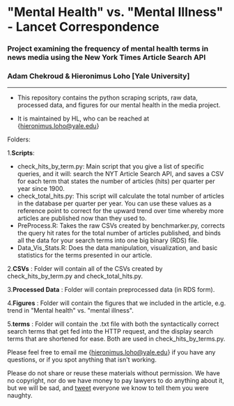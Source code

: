 # "Mental Health" vs. "Mental Illness" - Lancet Correspondence
### Project examining the frequency of mental health terms in news media using the New York Times Article Search API
### Adam Chekroud & Hieronimus Loho [Yale University]

----------------------------------------


- This repository contains the python scraping scripts, raw data, processed data, and figures for our mental health in the media project. 

- It is maintained by HL, who can be reached at {hieronimus.loho@yale.edu}

Folders:

1.**Scripts**:  
* check_hits_by_term.py: Main script that you give a list of specific queries, and it will: search the NYT Article Search API, and saves a CSV for each term that states the number of articles (hits) per quarter per year since 1900.
* check_total_hits.py: This script will calculate the total number of articles in the database per quarter per year. You can use these values as a reference point to correct for the upward trend over time whereby more articles are published now than they used to.
* PreProcess.R: Takes the raw CSVs created by benchmarker.py, corrects the query hit rates for the total number of articles published, and binds all the data for your search terms into one big binary (RDS) file.
* Data_Vis_Stats.R: Does the data manipulation, visualization, and basic statistics for the terms presented in our article. 

2.**CSVs** : Folder will contain all of the CSVs created by check_hits_by_term.py and check_total_hits.py.

3.**Processed Data** : Folder will contain preprocessed data (in RDS form).

4.**Figures**  : Folder will contain the figures that we included in the article, e.g. trend in "Mental health" vs. "mental illness".

5.**terms**  : Folder will contain the .txt file with both the syntactically correct search terms that get fed into the HTTP request, and the display search terms that are shortened for ease. Both are used in check_hits_by_terms.py.

Please feel free to email me {hieronimus.loho@yale.edu} if you have any questions, or if you spot anything that isn't working.
    
Please do not share or reuse these materials without permission.
We have no copyright, nor do we have money to pay lawyers to do anything about it,
but we will be sad, and [tweet](https://twitter.com/itschekkers) everyone we know to tell them you were naughty.


